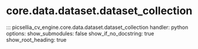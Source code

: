# core.data.dataset.dataset_collection

::: picsellia_cv_engine.core.data.dataset.dataset_collection
    handler: python
    options:
        show_submodules: false
        show_if_no_docstring: true
        show_root_heading: true
